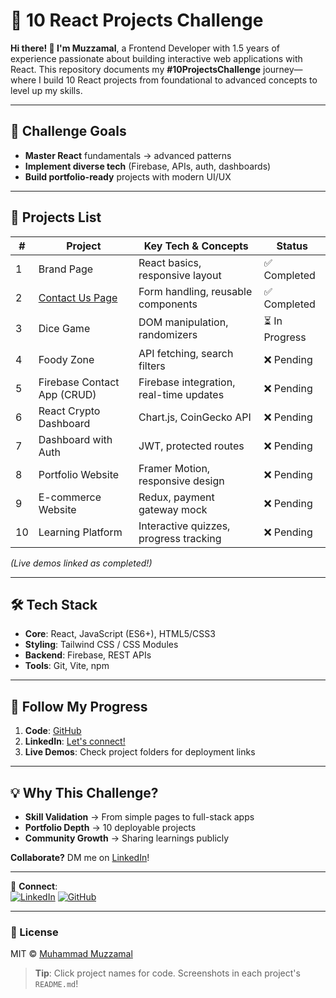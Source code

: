 # 🚀 10 React Projects Challenge

**Hi there! 👋 I'm Muzzamal**, a Frontend Developer with 1.5 years of experience passionate about building interactive web applications with React. This repository documents my **#10ProjectsChallenge** journey—where I build 10 React projects from foundational to advanced concepts to level up my skills.

---

## 📌 Challenge Goals  
- **Master React** fundamentals → advanced patterns  
- **Implement diverse tech** (Firebase, APIs, auth, dashboards)  
- **Build portfolio-ready** projects with modern UI/UX  

---

## 🔨 Projects List  

| #  | Project                     | Key Tech & Concepts                          | Status       |  
|----|-----------------------------|-----------------------------------------------|--------------|  
| 1  | Brand Page                  | React basics, responsive layout              | ✅ Completed |  
| 2  | [Contact Us Page](https://github.com/Muhammad-Muzzamal/10-Project-Challange-of-React/Project-2) | Form handling, reusable components | ✅ Completed |  
| 3  | Dice Game                   | DOM manipulation, randomizers               | ⏳ In Progress |  
| 4  | Foody Zone                  | API fetching, search filters                | ❌ Pending   |  
| 5  | Firebase Contact App (CRUD) | Firebase integration, real-time updates     | ❌ Pending   |  
| 6  | React Crypto Dashboard      | Chart.js, CoinGecko API                     | ❌ Pending   |  
| 7  | Dashboard with Auth         | JWT, protected routes                       | ❌ Pending   |  
| 8  | Portfolio Website           | Framer Motion, responsive design            | ❌ Pending   |  
| 9  | E-commerce Website          | Redux, payment gateway mock                 | ❌ Pending   |  
| 10 | Learning Platform           | Interactive quizzes, progress tracking      | ❌ Pending   |  

*(Live demos linked as completed!)*  

---

## 🛠️ Tech Stack  
- **Core**: React, JavaScript (ES6+), HTML5/CSS3  
- **Styling**: Tailwind CSS / CSS Modules  
- **Backend**: Firebase, REST APIs  
- **Tools**: Git, Vite, npm  

---

## 🌱 Follow My Progress  
1. **Code**: [GitHub](https://github.com/Muhammad-Muzzamal)  
2. **LinkedIn**: [Let's connect!](http://www.linkedin.com/in/muhammad-muzzamal-846117289)  
3. **Live Demos**: Check project folders for deployment links  

---

## 💡 Why This Challenge?  
- **Skill Validation** → From simple pages to full-stack apps  
- **Portfolio Depth** → 10 deployable projects  
- **Community Growth** → Sharing learnings publicly  

**Collaborate?** DM me on [LinkedIn](http://www.linkedin.com/in/muhammad-muzzamal-846117289)!

---

🔗 **Connect**:  
[![LinkedIn](https://img.shields.io/badge/LinkedIn-Connect%20@Muzzamal-blue)](http://www.linkedin.com/in/muhammad-muzzamal-846117289) 
[![GitHub](https://img.shields.io/badge/GitHub-Follow%20@Muhammad--Muzzamal-black)](https://github.com/Muhammad-Muzzamal)  

--- 

### 📜 License  
MIT © [Muhammad Muzzamal](https://github.com/Muhammad-Muzzamal)  

> **Tip**: Click project names for code. Screenshots in each project's `README.md`!
